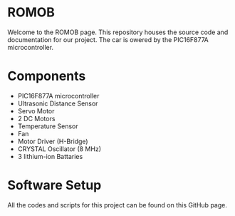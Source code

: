 # ROMOB
Welcome to the ROMOB page. This repository houses the source code and documentation for our project. The car is owered by the PIC16F877A microcontroller. 


# Components
- PIC16F877A microcontroller
- Ultrasonic Distance Sensor
- Servo Motor
- 2 DC Motors
- Temperature Sensor
- Fan
- Motor Driver (H-Bridge)
- CRYSTAL Oscillator (8 MHz)
- 3 lithium-ion Battaries

# Software Setup
All the codes and scripts for this project can be found on this GitHub page. 

